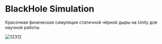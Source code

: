 # BlackHole Simulation
Красочная физическая симуляция статичной чёрной дыры на Unity для научной работы

![12312](https://github.com/user-attachments/assets/41db8c1a-bd8c-4cb5-ba0a-51c1b65bda52)

